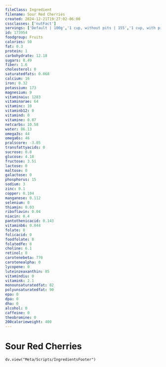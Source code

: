 ```yaml
---
fileClass: Ingredient
filename: Sour Red Cherries
created: 2024-12-21T19:27:02-06:00
cssclasses: ['nutFact']
servings: ['Default | 100g','1 cup, without pits | 155','1 cup, with pits, yields | 103']
id: 173954
foodgroup: Fruits
calories: 50
fat: 0.3
protein: 1
carbohydrate: 12.18
sugars: 8.49
fiber: 1.6
cholesterol: 0
saturatedfats: 0.068
calcium: 16
iron: 0.32
potassium: 173
magnesium: 9
vitaminaiu: 1283
vitaminarae: 64
vitaminc: 10
vitaminb12: 0
vitamind: 0
vitamine: 0.07
netcarbs: 10.58
water: 86.13
omega3s: 44
omega6s: 46
pralscore: -3.05
transfattyacids: 0
sucrose: 0.8
glucose: 4.18
fructose: 3.51
lactose: 0
maltose: 0
galactose: 0
phosphorus: 15
sodium: 3
zinc: 0.1
copper: 0.104
manganese: 0.112
selenium: 0
thiamin: 0.03
riboflavin: 0.04
niacin: 0.4
pantothenicacid: 0.143
vitaminb6: 0.044
folate: 8
folicacid: 0
foodfolate: 8
folatedfe: 8
choline: 6.1
retinol: 0
carotenebeta: 770
carotenealpha: 0
lycopene: 0
luteinzeaxanthin: 85
vitamindiu: 0
vitamink: 2.1
monounsaturatedfat: 82
polyunsaturatedfat: 90
epa: 0
dpa: 0
dha: 0
alcohol: 0
caffeine: 0
theobromine: 0
200calorieweight: 400
---
```


# Sour Red Cherries

```dataviewjs
dv.view("Meta/Scripts/IngredientsFooter")
```